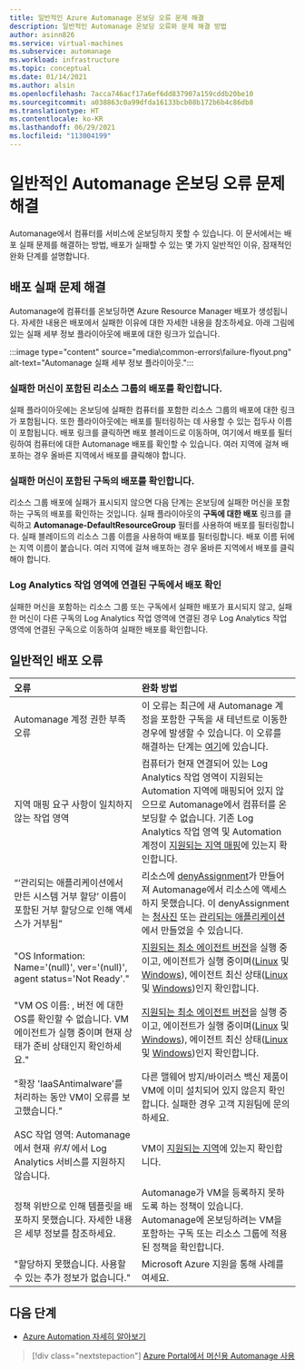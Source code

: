 ```yaml
---
title: 일반적인 Azure Automanage 온보딩 오류 문제 해결
description: 일반적인 Automanage 온보딩 오류와 문제 해결 방법
author: asinn826
ms.service: virtual-machines
ms.subservice: automanage
ms.workload: infrastructure
ms.topic: conceptual
ms.date: 01/14/2021
ms.author: alsin
ms.openlocfilehash: 7acca746acf17a6ef6dd837907a159cddb20be10
ms.sourcegitcommit: a038863c0a99dfda16133bcb08b172b6b4c86db8
ms.translationtype: HT
ms.contentlocale: ko-KR
ms.lasthandoff: 06/29/2021
ms.locfileid: "113004199"
---
```

# <a name="troubleshoot-common-automanage-onboarding-errors"></a>일반적인 Automanage 온보딩 오류 문제 해결
Automanage에서 컴퓨터를 서비스에 온보딩하지 못할 수 있습니다. 이 문서에서는 배포 실패 문제를 해결하는 방법, 배포가 실패할 수 있는 몇 가지 일반적인 이유, 잠재적인 완화 단계를 설명합니다.

## <a name="troubleshooting-deployment-failures"></a>배포 실패 문제 해결
Automanage에 컴퓨터를 온보딩하면 Azure Resource Manager 배포가 생성됩니다. 자세한 내용은 배포에서 실패한 이유에 대한 자세한 내용을 참조하세요. 아래 그림에 있는 실패 세부 정보 플라이아웃에 배포에 대한 링크가 있습니다.

:::image type="content" source="media\common-errors\failure-flyout.png" alt-text="Automanage 실패 세부 정보 플라이아웃.":::

### <a name="check-the-deployments-for-the-resource-group-containing-the-failed-machine"></a>실패한 머신이 포함된 리소스 그룹의 배포를 확인합니다.
실패 플라이아웃에는 온보딩에 실패한 컴퓨터를 포함한 리소스 그룹의 배포에 대한 링크가 포함됩니다. 또한 플라이아웃에는 배포를 필터링하는 데 사용할 수 있는 접두사 이름이 포함됩니다. 배포 링크를 클릭하면 배포 블레이드로 이동하며, 여기에서 배포를 필터링하여 컴퓨터에 대한 Automanage 배포를 확인할 수 있습니다. 여러 지역에 걸쳐 배포하는 경우 올바른 지역에서 배포를 클릭해야 합니다.

### <a name="check-the-deployments-for-the-subscription-containing-the-failed-machine"></a>실패한 머신이 포함된 구독의 배포를 확인합니다.
리소스 그룹 배포에 실패가 표시되지 않으면 다음 단계는 온보딩에 실패한 머신을 포함하는 구독의 배포를 확인하는 것입니다. 실패 플라이아웃의 **구독에 대한 배포** 링크를 클릭하고 **Automanage-DefaultResourceGroup** 필터를 사용하여 배포를 필터링합니다. 실패 블레이드의 리소스 그룹 이름을 사용하여 배포를 필터링합니다. 배포 이름 뒤에는 지역 이름이 붙습니다. 여러 지역에 걸쳐 배포하는 경우 올바른 지역에서 배포를 클릭해야 합니다.

### <a name="check-deployments-in-a-subscription-linked-to-a-log-analytics-workspace"></a>Log Analytics 작업 영역에 연결된 구독에서 배포 확인
실패한 머신을 포함하는 리소스 그룹 또는 구독에서 실패한 배포가 표시되지 않고, 실패한 머신이 다른 구독의 Log Analytics 작업 영역에 연결된 경우 Log Analytics 작업 영역에 연결된 구독으로 이동하여 실패한 배포를 확인합니다.

## <a name="common-deployment-errors"></a>일반적인 배포 오류

오류 |  완화 방법
:-----|:-------------|
Automanage 계정 권한 부족 오류 | 이 오류는 최근에 새 Automanage 계정을 포함한 구독을 새 테넌트로 이동한 경우에 발생할 수 있습니다. 이 오류를 해결하는 단계는 [여기](./repair-automanage-account.md)에 있습니다.
지역 매핑 요구 사항이 일치하지 않는 작업 영역 | 컴퓨터가 현재 연결되어 있는 Log Analytics 작업 영역이 지원되는 Automation 지역에 매핑되어 있지 않으므로 Automanage에서 컴퓨터를 온보딩할 수 없습니다. 기존 Log Analytics 작업 영역 및 Automation 계정이 [지원되는 지역 매핑](../automation/how-to/region-mappings.md)에 있는지 확인합니다.
“‘관리되는 애플리케이션에서 만든 시스템 거부 할당’ 이름이 포함된 거부 할당으로 인해 액세스가 거부됨” | 리소스에 [denyAssignment](../role-based-access-control/deny-assignments.md)가 만들어져 Automanage에서 리소스에 액세스하지 못했습니다. 이 denyAssignment는 [청사진](../governance/blueprints/concepts/resource-locking.md) 또는 [관리되는 애플리케이션](../azure-resource-manager/managed-applications/overview.md)에서 만들었을 수 있습니다.
"OS Information: Name='(null)', ver='(null)', agent status='Not Ready'." | [지원되는 최소 에이전트 버전](/troubleshoot/azure/virtual-machines/support-extensions-agent-version)을 실행 중이고, 에이전트가 실행 중이며([Linux](/troubleshoot/azure/virtual-machines/linux-azure-guest-agent) 및 [Windows](/troubleshoot/azure/virtual-machines/windows-azure-guest-agent)), 에이전트 최신 상태([Linux](../virtual-machines/extensions/update-linux-agent.md) 및 [Windows](../virtual-machines/extensions/agent-windows.md))인지 확인합니다.
"VM OS 이름: , 버전 에 대한 OS를 확인할 수 없습니다. VM 에이전트가 실행 중이며 현재 상태가 준비 상태인지 확인하세요." | [지원되는 최소 에이전트 버전](/troubleshoot/azure/virtual-machines/support-extensions-agent-version)을 실행 중이고, 에이전트가 실행 중이며([Linux](/troubleshoot/azure/virtual-machines/linux-azure-guest-agent) 및 [Windows](/troubleshoot/azure/virtual-machines/windows-azure-guest-agent)), 에이전트 최신 상태([Linux](../virtual-machines/extensions/update-linux-agent.md) 및 [Windows](../virtual-machines/extensions/agent-windows.md))인지 확인합니다.
"확장 'IaaSAntimalware'를 처리하는 동안 VM이 오류를 보고했습니다." | 다른 맬웨어 방지/바이러스 백신 제품이 VM에 이미 설치되어 있지 않은지 확인합니다. 실패한 경우 고객 지원팀에 문의하세요.
ASC 작업 영역: Automanage에서 현재 _위치_ 에서 Log Analytics 서비스를 지원하지 않습니다. | VM이 [지원되는 지역](./automanage-virtual-machines.md#supported-regions)에 있는지 확인합니다.
정책 위반으로 인해 템플릿을 배포하지 못했습니다. 자세한 내용은 세부 정보를 참조하세요. | Automanage가 VM을 등록하지 못하도록 하는 정책이 있습니다. Automanage에 온보딩하려는 VM을 포함하는 구독 또는 리소스 그룹에 적용된 정책을 확인합니다.
"할당하지 못했습니다. 사용할 수 있는 추가 정보가 없습니다." | Microsoft Azure 지원을 통해 사례를 여세요.

## <a name="next-steps"></a>다음 단계

* [Azure Automation 자세히 알아보기](./automanage-virtual-machines.md)

> [!div class="nextstepaction"]
> [Azure Portal에서 머신용 Automanage 사용](quick-create-virtual-machines-portal.md)